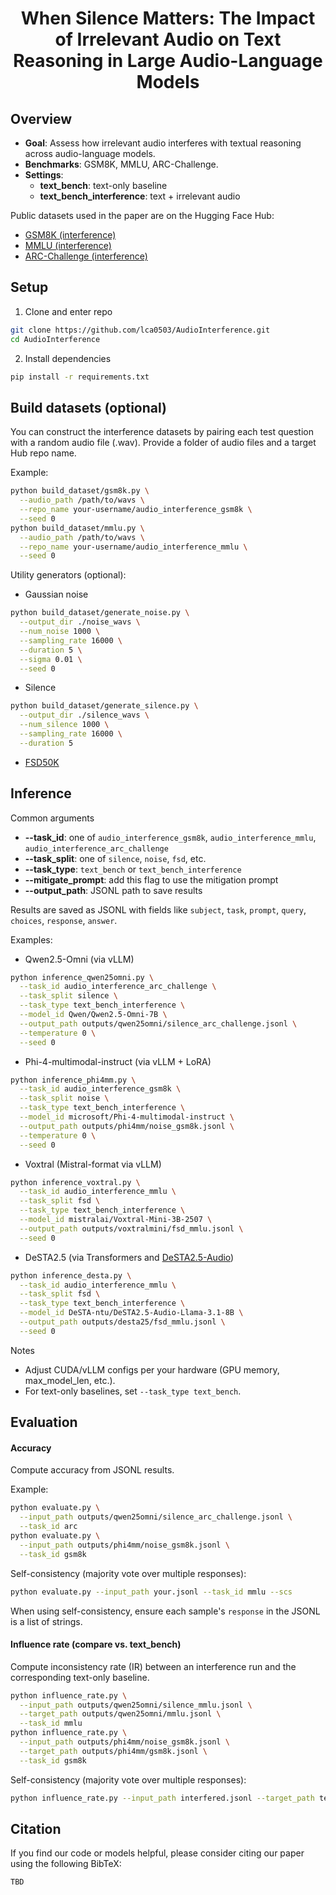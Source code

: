 <div align="center">

# When Silence Matters: The Impact of Irrelevant Audio on Text Reasoning in Large Audio-Language Models

</div>

## Overview
- **Goal**: Assess how irrelevant audio interferes with textual reasoning across audio-language models.
- **Benchmarks**: GSM8K, MMLU, ARC-Challenge.
- **Settings**:
  - **text_bench**: text-only baseline
  - **text_bench_interference**: text + irrelevant audio

Public datasets used in the paper are on the Hugging Face Hub:
- [GSM8K (interference)](https://huggingface.co/datasets/lca0503/audio_interference_gsm8k)
- [MMLU (interference)](https://huggingface.co/datasets/lca0503/audio_interference_mmlu)
- [ARC-Challenge (interference)](https://huggingface.co/datasets/lca0503/audio_interference_arc_challenge)


## Setup
1) Clone and enter repo
```bash
git clone https://github.com/lca0503/AudioInterference.git
cd AudioInterference
```
2) Install dependencies
```bash
pip install -r requirements.txt
```


## Build datasets (optional)
You can construct the interference datasets by pairing each test question with a random audio file (.wav). Provide a folder of audio files and a target Hub repo name.

Example:
```bash
python build_dataset/gsm8k.py \
  --audio_path /path/to/wavs \
  --repo_name your-username/audio_interference_gsm8k \
  --seed 0
python build_dataset/mmlu.py \
  --audio_path /path/to/wavs \
  --repo_name your-username/audio_interference_mmlu \
  --seed 0
```

Utility generators (optional):
- Gaussian noise
```bash
python build_dataset/generate_noise.py \
  --output_dir ./noise_wavs \
  --num_noise 1000 \
  --sampling_rate 16000 \
  --duration 5 \
  --sigma 0.01 \
  --seed 0
```
- Silence
```bash
python build_dataset/generate_silence.py \
  --output_dir ./silence_wavs \
  --num_silence 1000 \
  --sampling_rate 16000 \
  --duration 5
```
- [FSD50K](https://zenodo.org/records/4060432)


## Inference
Common arguments
- **--task_id**: one of `audio_interference_gsm8k`, `audio_interference_mmlu`, `audio_interference_arc_challenge`
- **--task_split**: one of `silence`, `noise`, `fsd`, etc. 
- **--task_type**: `text_bench` or `text_bench_interference`
- **--mitigate_prompt**: add this flag to use the mitigation prompt
- **--output_path**: JSONL path to save results

Results are saved as JSONL with fields like `subject`, `task`, `prompt`, `query`, `choices`, `response`, `answer`.

Examples:
- Qwen2.5-Omni (via vLLM)
```bash
python inference_qwen25omni.py \
  --task_id audio_interference_arc_challenge \
  --task_split silence \
  --task_type text_bench_interference \
  --model_id Qwen/Qwen2.5-Omni-7B \
  --output_path outputs/qwen25omni/silence_arc_challenge.jsonl \
  --temperature 0 \
  --seed 0
```
- Phi-4-multimodal-instruct (via vLLM + LoRA)
```bash
python inference_phi4mm.py \
  --task_id audio_interference_gsm8k \
  --task_split noise \
  --task_type text_bench_interference \
  --model_id microsoft/Phi-4-multimodal-instruct \
  --output_path outputs/phi4mm/noise_gsm8k.jsonl \
  --temperature 0 \
  --seed 0
```
- Voxtral (Mistral-format via vLLM)
```bash
python inference_voxtral.py \
  --task_id audio_interference_mmlu \
  --task_split fsd \
  --task_type text_bench_interference \
  --model_id mistralai/Voxtral-Mini-3B-2507 \
  --output_path outputs/voxtralmini/fsd_mmlu.jsonl \
  --seed 0
```
- DeSTA2.5 (via Transformers and [DeSTA2.5-Audio](https://github.com/kehanlu/DeSTA2.5-Audio))
```bash
python inference_desta.py \
  --task_id audio_interference_mmlu \
  --task_split fsd \
  --task_type text_bench_interference \
  --model_id DeSTA-ntu/DeSTA2.5-Audio-Llama-3.1-8B \
  --output_path outputs/desta25/fsd_mmlu.jsonl \
  --seed 0
```

Notes
- Adjust CUDA/vLLM configs per your hardware (GPU memory, max_model_len, etc.).
- For text-only baselines, set `--task_type text_bench`.


## Evaluation
#### Accuracy
Compute accuracy from JSONL results.

Example:
```bash
python evaluate.py \
  --input_path outputs/qwen25omni/silence_arc_challenge.jsonl \
  --task_id arc
python evaluate.py \
  --input_path outputs/phi4mm/noise_gsm8k.jsonl \
  --task_id gsm8k
```

Self-consistency (majority vote over multiple responses):
```bash
python evaluate.py --input_path your.jsonl --task_id mmlu --scs
```
When using self-consistency, ensure each sample's `response` in the JSONL is a list of strings.

#### Influence rate (compare vs. text_bench)
Compute inconsistency rate (IR) between an interference run and the corresponding text-only baseline.

```bash
python influence_rate.py \
  --input_path outputs/qwen25omni/silence_mmlu.jsonl \
  --target_path outputs/qwen25omni/mmlu.jsonl \
  --task_id mmlu
python influence_rate.py \
  --input_path outputs/phi4mm/noise_gsm8k.jsonl \
  --target_path outputs/phi4mm/gsm8k.jsonl \
  --task_id gsm8k
```

Self-consistency (majority vote over multiple responses):
```bash
python influence_rate.py --input_path interfered.jsonl --target_path text.jsonl --task_id mmlu --scs
```


## Citation
If you find our code or models helpful, please consider citing our paper using the following BibTeX:
```
TBD
```
